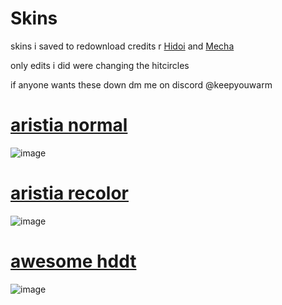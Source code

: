 # Skins
skins i saved to redownload 
credits r [Hidoi](https://osu.ppy.sh/users/12324702) and [Mecha](https://osu.ppy.sh/users/13720351)

only edits i did were changing the hitcircles 

if anyone wants these down dm me on discord @keepyouwarm

# [aristia normal](https://meowsta.s-ul.eu/Vw8pIkpM)
![image](https://i.imgur.com/V1GwykU.png)

# [aristia recolor](https://meowsta.s-ul.eu/PZZtoRPh)
![image](https://i.imgur.com/OIJuCGn.png)

# [awesome hddt](https://meowsta.s-ul.eu/mvCsauJH)
![image](https://i.imgur.com/8ojiAy5.png)
